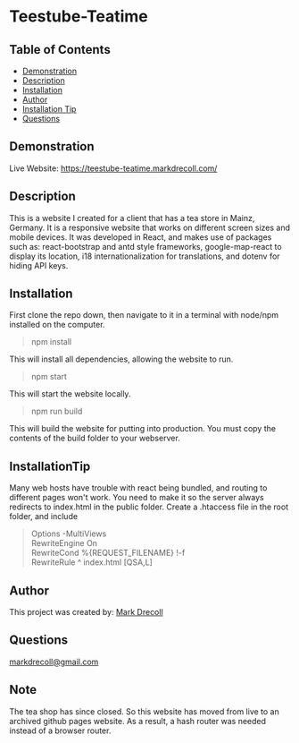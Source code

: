 # Teestube-Teatime
  ## Table of Contents
   - [Demonstration](#Demonstration)
   - [Description](#Description)
   - [Installation](#Installation)
   - [Author](#Author)
   - [Installation Tip](#InstallationTip)
   - [Questions](#Questions)
  ## Demonstration
  Live Website: https://teestube-teatime.markdrecoll.com/
  ## Description
  This is a website I created for a client that has a tea store in Mainz, Germany. It is a responsive website that works on different screen sizes and mobile devices. It was developed in React, and makes use of packages such as: react-bootstrap and antd style frameworks, google-map-react to display its location, i18 internationalization for translations, and dotenv for hiding API keys.
  ## Installation
  First clone the repo down, then navigate to it in a terminal with node/npm installed on the computer.  
  >npm install  

  This will install all dependencies, allowing the website to run.  

  >npm start  

  This will start the website locally.  

  >npm run build  
  
  This will build the website for putting into production. You must copy the contents of the build folder to your webserver.
  ## InstallationTip
  Many web hosts have trouble with react being bundled, and routing to different pages won't work. You need to make it so the server always redirects to index.html in the public folder. Create a .htaccess file in the root folder, and include 
  >Options -MultiViews  
  >RewriteEngine On  
  >RewriteCond %{REQUEST_FILENAME} !-f  
  >RewriteRule ^ index.html [QSA,L]
  ## Author
  This project was created by: [Mark Drecoll](https://markdrecoll.com)
  ## Questions
  markdrecoll@gmail.com
  ## Note
  The tea shop has since closed. So this website has moved from live to an archived github pages website. As a result, a hash router was needed instead of a browser router.